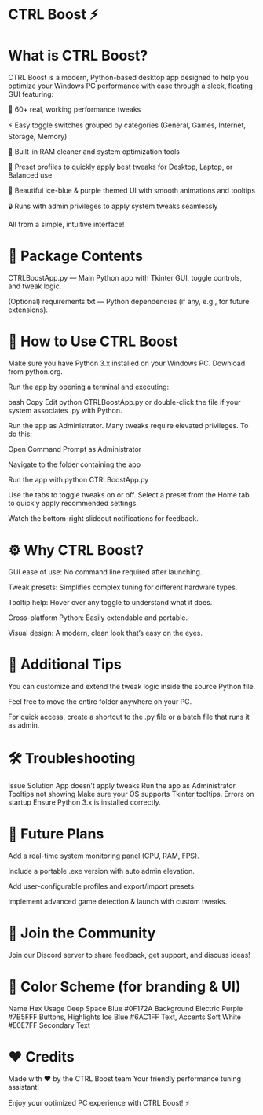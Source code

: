 # CTRL Boost ⚡




#  What is CTRL Boost?
CTRL Boost is a modern, Python-based desktop app designed to help you optimize your Windows PC performance with ease through a sleek, floating GUI featuring:

🚀 60+ real, working performance tweaks

⚡ Easy toggle switches grouped by categories (General, Games, Internet, Storage, Memory)

🧹 Built-in RAM cleaner and system optimization tools

🔧 Preset profiles to quickly apply best tweaks for Desktop, Laptop, or Balanced use

🎨 Beautiful ice-blue & purple themed UI with smooth animations and tooltips

🔒 Runs with admin privileges to apply system tweaks seamlessly

All from a simple, intuitive interface!

# 📂 Package Contents
CTRLBoostApp.py — Main Python app with Tkinter GUI, toggle controls, and tweak logic.

(Optional) requirements.txt — Python dependencies (if any, e.g., for future extensions).

# 🚀 How to Use CTRL Boost
Make sure you have Python 3.x installed on your Windows PC.
Download from python.org.

Run the app by opening a terminal and executing:

bash
Copy
Edit
python CTRLBoostApp.py
or double-click the file if your system associates .py with Python.

Run the app as Administrator.
Many tweaks require elevated privileges. To do this:

Open Command Prompt as Administrator

Navigate to the folder containing the app

Run the app with python CTRLBoostApp.py

Use the tabs to toggle tweaks on or off.
Select a preset from the Home tab to quickly apply recommended settings.

Watch the bottom-right slideout notifications for feedback.

# ⚙️ Why CTRL Boost?
GUI ease of use: No command line required after launching.

Tweak presets: Simplifies complex tuning for different hardware types.

Tooltip help: Hover over any toggle to understand what it does.

Cross-platform Python: Easily extendable and portable.

Visual design: A modern, clean look that’s easy on the eyes.

# 📌 Additional Tips
You can customize and extend the tweak logic inside the source Python file.

Feel free to move the entire folder anywhere on your PC.

For quick access, create a shortcut to the .py file or a batch file that runs it as admin.

# 🛠 Troubleshooting
Issue	Solution
App doesn’t apply tweaks	Run the app as Administrator.
Tooltips not showing	Make sure your OS supports Tkinter tooltips.
Errors on startup	Ensure Python 3.x is installed correctly.

# 🔮 Future Plans
Add a real-time system monitoring panel (CPU, RAM, FPS).

Include a portable .exe version with auto admin elevation.

Add user-configurable profiles and export/import presets.

Implement advanced game detection & launch with custom tweaks.

# 💬 Join the Community
Join our Discord server to share feedback, get support, and discuss ideas!

# 🎨 Color Scheme (for branding & UI)
Name	Hex	Usage
Deep Space Blue	#0F172A	Background
Electric Purple	#7B5FFF	Buttons, Highlights
Ice Blue	#6AC1FF	Text, Accents
Soft White	#E0E7FF	Secondary Text

# ❤️ Credits
Made with ❤️ by the CTRL Boost team
Your friendly performance tuning assistant!

Enjoy your optimized PC experience with CTRL Boost! ⚡

